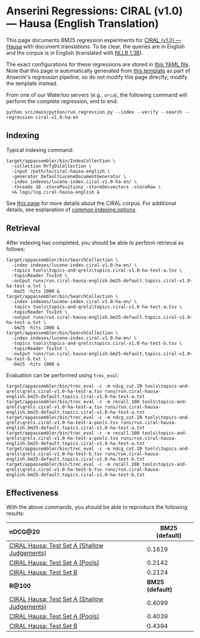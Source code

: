 # Anserini Regressions: CIRAL (v1.0) &mdash; Hausa (English Translation)

This page documents BM25 regression experiments for [CIRAL (v1.0) &mdash; Hausa](https://github.com/ciralproject/ciral) with document translations. To be clear, the queries are in English and the corpus is in English (translated with [NLLB 1.3B](https://huggingface.co/facebook/nllb-200-1.3B)).

The exact configurations for these regressions are stored in [this YAML file](../../src/main/resources/regression/ciral-v1.0-ha-en.yaml).
Note that this page is automatically generated from [this template](../../src/main/resources/docgen/templates/ciral-v1.0-ha-en.template) as part of Anserini's regression pipeline, so do not modify this page directly; modify the template instead.

From one of our Waterloo servers (e.g., `orca`), the following command will perform the complete regression, end to end:

```
python src/main/python/run_regression.py --index --verify --search --regression ciral-v1.0-ha-en
```

## Indexing

Typical indexing command:

```
target/appassembler/bin/IndexCollection \
  -collection MrTyDiCollection \
  -input /path/to/ciral-hausa-english \
  -generator DefaultLuceneDocumentGenerator \
  -index indexes/lucene-index.ciral-v1.0-ha-en/ \
  -threads 16 -storePositions -storeDocvectors -storeRaw \
  >& logs/log.ciral-hausa-english &
```

See [this page](https://github.com/ciralproject/ciral) for more details about the CIRAL corpus.
For additional details, see explanation of [common indexing options](../../docs/common-indexing-options.md).

## Retrieval

After indexing has completed, you should be able to perform retrieval as follows:

```
target/appassembler/bin/SearchCollection \
  -index indexes/lucene-index.ciral-v1.0-ha-en/ \
  -topics tools\topics-and-qrels\topics.ciral-v1.0-ha-test-a.tsv \
  -topicReader TsvInt \
  -output runs/run.ciral-hausa-english.bm25-default.topics.ciral-v1.0-ha-test-a.txt \
  -bm25 -hits 1000 &
target/appassembler/bin/SearchCollection \
  -index indexes/lucene-index.ciral-v1.0-ha-en/ \
  -topics tools\topics-and-qrels\topics.ciral-v1.0-ha-test-a.tsv \
  -topicReader TsvInt \
  -output runs/run.ciral-hausa-english.bm25-default.topics.ciral-v1.0-ha-test-a.txt \
  -bm25 -hits 1000 &
target/appassembler/bin/SearchCollection \
  -index indexes/lucene-index.ciral-v1.0-ha-en/ \
  -topics tools\topics-and-qrels\topics.ciral-v1.0-ha-test-b.tsv \
  -topicReader TsvInt \
  -output runs/run.ciral-hausa-english.bm25-default.topics.ciral-v1.0-ha-test-b.txt \
  -bm25 -hits 1000 &
```

Evaluation can be performed using `trec_eval`:

```
target/appassembler/bin/trec_eval -c -m ndcg_cut.20 tools\topics-and-qrels\qrels.ciral-v1.0-ha-test-a.tsv runs/run.ciral-hausa-english.bm25-default.topics.ciral-v1.0-ha-test-a.txt
target/appassembler/bin/trec_eval -c -m recall.100 tools\topics-and-qrels\qrels.ciral-v1.0-ha-test-a.tsv runs/run.ciral-hausa-english.bm25-default.topics.ciral-v1.0-ha-test-a.txt
target/appassembler/bin/trec_eval -c -m ndcg_cut.20 tools\topics-and-qrels\qrels.ciral-v1.0-ha-test-a-pools.tsv runs/run.ciral-hausa-english.bm25-default.topics.ciral-v1.0-ha-test-a.txt
target/appassembler/bin/trec_eval -c -m recall.100 tools\topics-and-qrels\qrels.ciral-v1.0-ha-test-a-pools.tsv runs/run.ciral-hausa-english.bm25-default.topics.ciral-v1.0-ha-test-a.txt
target/appassembler/bin/trec_eval -c -m ndcg_cut.20 tools\topics-and-qrels\qrels.ciral-v1.0-ha-test-b.tsv runs/run.ciral-hausa-english.bm25-default.topics.ciral-v1.0-ha-test-b.txt
target/appassembler/bin/trec_eval -c -m recall.100 tools\topics-and-qrels\qrels.ciral-v1.0-ha-test-b.tsv runs/run.ciral-hausa-english.bm25-default.topics.ciral-v1.0-ha-test-b.txt
```

## Effectiveness

With the above commands, you should be able to reproduce the following results:

| **nDCG@20**                                                                                                  | **BM25 (default)**|
|:-------------------------------------------------------------------------------------------------------------|-----------|
| [CIRAL Hausa: Test Set A (Shallow Judgements)](https://huggingface.co/datasets/CIRAL/ciral)                  | 0.1619    |
| [CIRAL Hausa: Test Set A (Pools)](https://huggingface.co/datasets/CIRAL/ciral)                               | 0.2142    |
| [CIRAL Hausa: Test Set B](https://huggingface.co/datasets/CIRAL/ciral)                                       | 0.2124    |
| **R@100**                                                                                                    | **BM25 (default)**|
| [CIRAL Hausa: Test Set A (Shallow Judgements)](https://huggingface.co/datasets/CIRAL/ciral)                  | 0.4099    |
| [CIRAL Hausa: Test Set A (Pools)](https://huggingface.co/datasets/CIRAL/ciral)                               | 0.4039    |
| [CIRAL Hausa: Test Set B](https://huggingface.co/datasets/CIRAL/ciral)                                       | 0.4394    |
